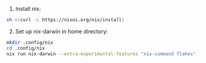1. Install nix:

```sh
sh <(curl -L https://nixos.org/nix/install)
```

2. Set up nix-darwin in home directory:

```sh
mkdir .config/nix
cd .config/nix
nix run nix-darwin --extra-experimental-features "nix-command flakes" -- switch --flake ~/.config/nix#speediest
```
